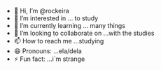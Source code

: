- 👋 Hi, I’m @rockeira
- 👀 I’m interested in ... to study
- 🌱 I’m currently learning ... many things
- 💞️ I’m looking to collaborate on ...with the studies
- 📫 How to reach me ...studying
- 😄 Pronouns: ...ela/dela
- ⚡ Fun fact: ...i´m strange

<!---
rockeira/rockeira is a ✨ special ✨ repository because its `README.md` (this file) appears on your GitHub profile.
You can click the Preview link to take a look at your changes.
--->

